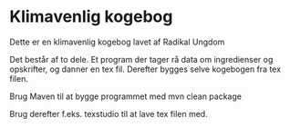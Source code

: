 # Klimavenlig kogebog

Dette er en klimavenlig kogebog lavet af Radikal Ungdom

Det består af to dele. Et program der tager rå data om ingredienser og opskrifter, og danner en tex fil.
Derefter bygges selve kogebogen fra tex filen.

Brug Maven til at bygge programmet med
mvn clean package

Brug derefter f.eks. texstudio til at lave tex filen med.
